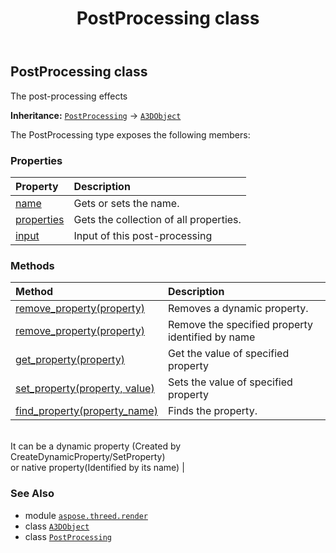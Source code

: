 ﻿---
title: PostProcessing class
second_title: Aspose.3D for Python via .NET API References
description: 
type: docs
weight: 210
url: /python-net/aspose.threed.render/postprocessing/
is_root: false
---

## PostProcessing class

The post-processing effects



**Inheritance:** [`PostProcessing`](/3d/python-net/aspose.threed.render/postprocessing) → 
[`A3DObject`](/3d/python-net/aspose.threed/a3dobject)



The PostProcessing type exposes the following members:

### Properties
| Property | Description |
| :- | :- |
| [name](/3d/python-net/aspose.threed.render/postprocessing/name) | Gets or sets the name. |
| [properties](/3d/python-net/aspose.threed.render/postprocessing/properties) | Gets the collection of all properties. |
| [input](/3d/python-net/aspose.threed.render/postprocessing/input) | Input of this post-processing |


### Methods
| Method | Description |
| :- | :- |
| [remove_property(property)](/3d/python-net/aspose.threed.render/postprocessing/remove_property/#Property) | Removes a dynamic property. |
| [remove_property(property)](/3d/python-net/aspose.threed.render/postprocessing/remove_property/#str) | Remove the specified property identified by name |
| [get_property(property)](/3d/python-net/aspose.threed.render/postprocessing/get_property/#str) | Get the value of specified property |
| [set_property(property, value)](/3d/python-net/aspose.threed.render/postprocessing/set_property/#str-any) | Sets the value of specified property |
| [find_property(property_name)](/3d/python-net/aspose.threed.render/postprocessing/find_property/#str) | Finds the property.<br/>It can be a dynamic property (Created by CreateDynamicProperty/SetProperty) <br/>or native property(Identified by its name) |



### See Also
* module [`aspose.threed.render`](..)
* class [`A3DObject`](/3d/python-net/aspose.threed/a3dobject)
* class [`PostProcessing`](/3d/python-net/aspose.threed.render/postprocessing)

